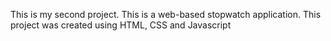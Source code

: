 This is my second project. This is a web-based stopwatch application. This project was created using HTML, CSS and Javascript
